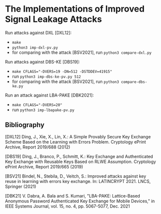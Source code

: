 # The Implementations of Improved Signal Leakage Attacks 

Run attacks against DXL [DXL12]:
- `make`
- `python3 imp-dxl-pv.py`
- for comparing with the attack [BSV2021], run `python3 compare-dxl.py`

Run attacks against DBS-KE [DBS19]:
- `make CFLAGS="-DVERS=19 -DN=512 -DSTDDEV=41915"`
- run `python3 imp-dbs-ke-pv.py 512`
- for comparing with the attack [BSV2021], run `python3 compare-dbs-ke.py`

Run an attack against LBA-PAKE [DBK2021]:
- `make CFLAGS="-DVERS=20"`
- run `python3 imp-lbapake-pv.py`



## Bibliography
[DXL12] Ding, J., Xie, X., Lin, X.: A Simple Provably Secure Key Exchange Scheme Based
on the Learning with Errors Problem. Cryptology ePrint Archive, Report 2019/688
(2012)


[DBS19] Ding, J., Branco, P., Schmitt, K.: Key Exchange and Authenticated Key Exchange
with Reusable Keys Based on RLWE Assumption. Cryptology ePrint Archive,
Report 2019/665 (2019)

[BSV21] Bindel, N., Stebila, D., Veitch, S.: Improved attacks against key reuse in learning
with errors key exchange. In: LATINCRYPT 2021. LNCS, Springer (2021)

[DBK21] V. Dabra, A. Bala and S. Kumari, "LBA-PAKE: Lattice-Based Anonymous Password Authenticated Key Exchange for Mobile Devices," in IEEE Systems Journal, vol. 15, no. 4, pp. 5067-5077, Dec. 2021
